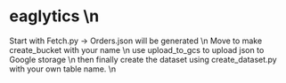 # eaglytics \n
Start with Fetch.py -> Orders.json will be generated \n
Move to make create_bucket with your name \n
use upload_to_gcs to upload json to Google storage \n
then finally create the dataset using create_dataset.py with your own table name. \n

